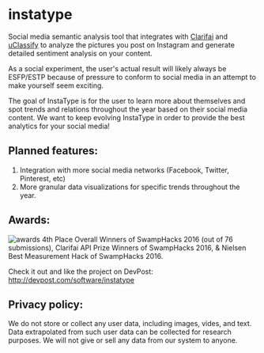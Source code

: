# instatype
Social media semantic analysis tool that integrates with [Clarifai](http://www.clarifai.com/) and [uClassify](https://uclassify.com/) to analyze the pictures you post on Instagram and generate detailed sentiment analysis on your content.

As a social experiment, the user's actual result will likely always be ESFP/ESTP because of pressure to conform to social media in an attempt to make yourself seem exciting.

The goal of InstaType is for the user to learn more about themselves and spot trends and relations throughout the year based on their social media content.
We want to keep evolving InstaType in order to provide the best analytics for your social media!

Planned features:
---
1. Integration with more social media networks (Facebook, Twitter, Pinterest, etc)
1. More granular data visualizations for specific trends throughout the year.

Awards:
---
![awards](https://scontent.ftpa1-1.fna.fbcdn.net/hphotos-xft1/n31.0-8/12622530_10154447817139186_2975638583607506390_o.jpg)
4th Place Overall Winners of SwampHacks 2016 (out of 76 submissions), Clarifai API Prize Winners of SwampHacks 2016, & Nielsen Best Measurement Hack of SwampHacks 2016. 

Check it out and like the project on DevPost: http://devpost.com/software/instatype


Privacy policy:
---
We do not store or collect any user data, including images, vides, and text. Data extrapolated from such user data can be collected for research purposes. We will not give or sell any data from our system to anyone.
